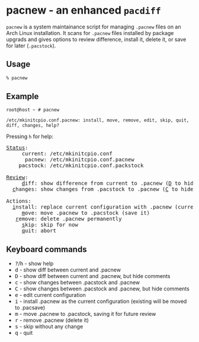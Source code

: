 # pacnew - an enhanced `pacdiff`

`pacnew` is a system maintainance script for managing `.pacnew` files on an Arch
Linux installation. It scans for `.pacnew` files installed by package upgrads
and gives options to review difference, install it, delete it, or save for later
(`.pacstock`).

## Usage

```sh
% pacnew
```

## Example

```
root@host ~ # pacnew

/etc/mkinitcpio.conf.pacnew: install, move, remove, edit, skip, quit, diff, changes, help?
```

Pressing `h` for help:

<pre>
<ins>Status</ins>:
     current: /etc/mkinitcpio.conf
      pacnew: /etc/mkinitcpio.conf.pacnew
    pacstock: /etc/mkinitcpio.conf.packstock

<ins>Review</ins>:
     <ins>d</ins>iff: show difference from current to .pacnew (<ins>D</ins> to hide comments)
  <ins>c</ins>hanges: show changes from .pacstock to .pacnew (<ins>C</ins> to hide comments)

Actions:
  <ins>i</ins>nstall: replace current configuration with .pacnew (current moved to .pacsave)
     <ins>m</ins>ove: move .pacnew to .pacstock (save it)
   <ins>r</ins>emove: delete .pacnew permanently
     <ins>s</ins>kip: skip for now
     <ins>q</ins>uit: abort
</pre>

## Keyboard commands

  * <kbd>?</kbd>/<kbd>h</kbd> - show help
  * <kbd>d</kbd> - show diff between current and .pacnew
  * <kbd>D</kbd> - show diff between current and .pacnew, but hide comments
  * <kbd>c</kbd> - show changes between .pacstock and .pacnew
  * <kbd>C</kbd> - show changes between .pacstock and .pacnew, but hide comments
  * <kbd>e</kbd> - edit current configuration
  * <kbd>i</kbd> - install .pacnew as the current configuration (existing will be moved to .pacsave)
  * <kbd>m</kbd> - move .pacnew to .pacstock, saving it for future review
  * <kbd>r</kbd> - remove .pacnew (delete it)
  * <kbd>s</kbd> - skip without any change
  * <kbd>q</kbd> - quit


